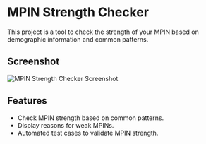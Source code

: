 # MPIN Strength Checker

This project is a tool to check the strength of your MPIN based on demographic information and common patterns.

## Screenshot

![MPIN Strength Checker Screenshot](![image](https://github.com/user-attachments/assets/29717837-4727-4a07-8e27-8ff530b42de8)
)

## Features
- Check MPIN strength based on common patterns.
- Display reasons for weak MPINs.
- Automated test cases to validate MPIN strength.
